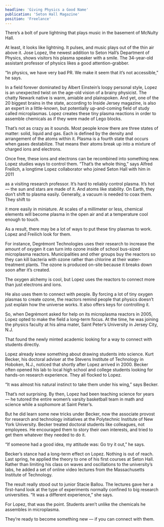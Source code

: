 ```yaml
---
headline: 'Giving Physics a Good Name'
publication: 'Seton Hall Magazine'
position: 'Freelance'
---
```


There’s a bolt of pure lightning that plays music in the basement of
McNulty Hall.

At least, it looks like lightning. It pulses, and music plays out of the
thin air above it. Jose Lopez, the newest addition to Seton Hall’s
Department of Physics, shows visitors his plasma speaker with a smile. The
34-year-old assistant professor of physics likes a good attention-grabber.

“In physics, we have very bad PR. We make it seem that it’s not
accessible,” he says.

In a field forever dominated by Albert Einstein’s loopy personal style,
Lopez is an unexpected twist on the age-old vision of a brainy physicist.
The chatty Newark native is warm, amiable and plainspoken. And yet, one of
the 20 biggest brains in the state, according to Inside Jersey magazine,
is also an expert in a little-known, but potentially up-and-coming field
of study called microplasmas. Lopez creates these tiny plasma reactions in
order to assemble chemicals as if they were made of Lego blocks.

That’s not as crazy as it sounds. Most people know there are three states
of matter: solid, liquid and gas. Each is defined by the density and
arrangement of the atoms within it. Plasma is a fourth state that occurs
when gases destabilize. That means their atoms break up into a mixture of
charged ions and electrons.

Once free, these ions and electrons can be recombined into something new.
Lopez studies ways to control them. “That’s the whole thing,” says Alfred
Freilich, a longtime Lopez collaborator who joined Seton Hall with him in
2011

as a visiting research professor. It’s hard to reliably control plasma.
It’s hot — the sun and stars are made of it. And atoms like stability. On
Earth, they don’t shift to plasma easily. Generally, a vacuum is needed to
coax them. They shift to

it more easily in miniature. At scales of a millimeter or less, chemical
elements will become plasma in the open air and at a temperature cool
enough to touch.

As a result, there may be a lot of ways to put these tiny plasmas to work.
Lopez and Freilich look for them.

For instance, Degrémont Technologies uses their research to increase the
amount of oxygen it can turn into ozone inside of school bus-sized
microplasma reactors. Municipalities and other groups buy the reactors so
they can kill bacteria with ozone rather than chlorine at their
water-treatment plants. The ozone is produced on-site because it breaks
down soon after it’s created.

The oxygen alchemy is cool, but Lopez uses the reactors to connect more
than just electrons and ions.

He also uses them to connect with people. By forcing a lot of tiny oxygen
plasmas to create ozone, the reactors remind people that physics doesn’t
just explain how the universe works. It also offers keys for controlling
it.

So, when Degrémont asked for help on its microplasma reactors in 2005,
Lopez opted to make the field a long-term focus. At the time, he was
joining the physics faculty at his alma mater, Saint Peter’s University in
Jersey City, N.J.

That found the newly minted academic looking for a way to connect with
students directly.

Lopez already knew something about drawing students into science. Kurt
Becker, his doctoral adviser at the Stevens Institute of Technology in
Hoboken, N.J., noticed that shortly after Lopez arrived in 2000. Becker
often opened his lab to local high school and college students looking for
hands-on research experience. They all flocked to Lopez.

“It was almost his natural instinct to take them under his wing,” says
Becker.

That’s not surprising. By then, Lopez had been teaching science for years
— he tutored the entire women’s varsity basketball team in math and
science while a sophomore at Saint Peter’s.

But he did learn some new tricks under Becker, now the associate provost
for research and technology initiatives at the Polytechnic Institute of
New York University. Becker treated doctoral students like colleagues, not
employees. He encouraged them to story their own interests, and tried to
get them whatever they needed to do it.

“If someone had a good idea, my attitude was: Go try it out,” he says.

Becker’s stance had a long-term effect on Lopez. Nothing is out of reach.
Last spring, he applied the theory to one of his first courses at Seton
Hall. Rather than limiting his class on waves and oscillations to the
university’s labs, he added a set of online video lectures from the
Massachusetts Institute of Technology.

The result really stood out to junior Stacie Ballou. The lectures gave her
a first-hand look at the type of experiments normally confined to big
research universities. “It was a different experience,” she says.

For Lopez, that was the point. Students aren’t unlike the chemicals he
assembles in microplasma.

They’re ready to become something new — if you can connect with them.
